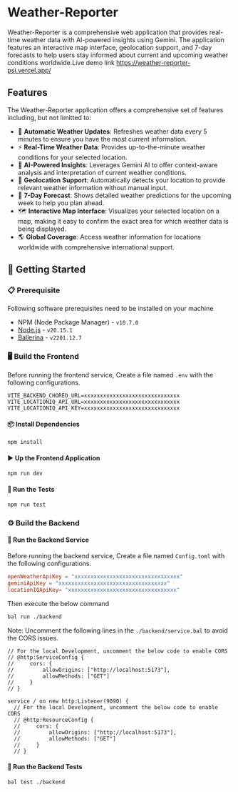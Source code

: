 # Weather-Reporter

Weather-Reporter is a comprehensive web application that provides real-time weather data with AI-powered insights using Gemini. The application features an interactive map interface, geolocation support, and 7-day forecasts to help users stay informed about current and upcoming weather conditions worldwide.Live demo link https://weather-reporter-psi.vercel.app/

## Features

The Weather-Reporter application offers a comprehensive set of features including, but not limitted to:

- 🔄 **Automatic Weather Updates**: Refreshes weather data every 5 minutes to ensure you have the most current information.
- ⚡ **Real-Time Weather Data**: Provides up-to-the-minute weather conditions for your selected location.
- 🤖 **AI-Powered Insights**: Leverages Gemini AI to offer context-aware analysis and interpretation of current weather conditions.
- 📍 **Geolocation Support**: Automatically detects your location to provide relevant weather information without manual input.
- 📅 **7-Day Forecast**: Shows detailed weather predictions for the upcoming week to help you plan ahead.
- 🗺️ **Interactive Map Interface**: Visualizes your selected location on a map, making it easy to confirm the exact area for which weather data is being displayed.
- 🌎 **Global Coverage**: Access weather information for locations worldwide with comprehensive international support.

## 🚀 Getting Started

### 📋 Prerequisite

Following software prerequisites need to be installed on your machine

- NPM (Node Package Manager) - `v10.7.0`
- [Node.js](https://nodejs.org/) - `v20.15.1`
- [Ballerina](https://ballerina.io/downloads/) - `v2201.12.7`

### 🖥️ Build the Frontend

Before running the frontend service, Create a file named `.env` with the following configurations.

```env
VITE_BACKEND_CHOREO_URL=xxxxxxxxxxxxxxxxxxxxxxxxxxxxxx
VITE_LOCATIONIQ_API_URL=xxxxxxxxxxxxxxxxxxxxxxxxxxxxxx
VITE_LOCATIONIQ_API_KEY=xxxxxxxxxxxxxxxxxxxxxxxxxxxxxx
```

#### 📦 Install Dependencies

```bash
npm install
```

#### ▶️ Up the Frontend Application

```bash
npm run dev
```

#### 🧪 Run the Tests

```bash
npm run test
```

### ⚙️ Build the Backend

#### 🏃 Run the Backend Service

Before running the backend service, Create a file named `Config.toml` with the following configurations.

```Toml
openWeatherApiKey = "xxxxxxxxxxxxxxxxxxxxxxxxxxxxxxxxx"
geminiApiKey = "xxxxxxxxxxxxxxxxxxxxxxxxxxxxxxxxxx"
locationIQApiKey= "xxxxxxxxxxxxxxxxxxxxxxxxxxxxxxxxxx"
```

Then execute the below command

```bash
bal run ./backend
```

Note: Uncomment the following lines in the `./backend/service.bal` to avoid the CORS issues.

```Ballerina
// For the local Development, uncomment the below code to enable CORS
// @http:ServiceConfig {
//     cors: {
//         allowOrigins: ["http://localhost:5173"],
//         allowMethods: ["GET"]
//     }
// }

service / on new http:Listener(9090) {
  // For the local Development, uncomment the below code to enable CORS
  // @http:ResourceConfig {
  //     cors: {
  //         allowOrigins: ["http://localhost:5173"],
  //         allowMethods: ["GET"]
  //     }
  // }
```

#### 🧪 Run the Backend Tests

```bash
bal test ./backend
```
